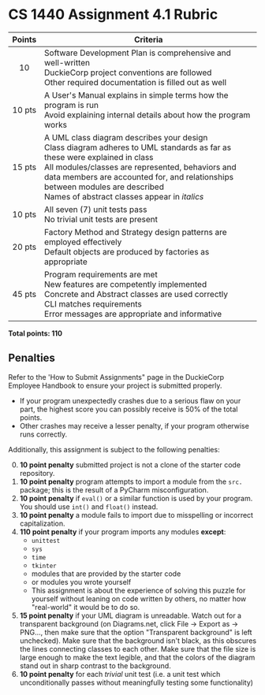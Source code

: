 # CS 1440 Assignment 4.1 Rubric

| Points | Criteria
|:------:|--------------------------------------------------------------------------------
| 10     | Software Development Plan is comprehensive and well-written<br/>DuckieCorp project conventions are followed<br/>Other required documentation is filled out as well
| 10 pts | A User's Manual explains in simple terms how the program is run<br/>Avoid explaining internal details about how the program works
| 15 pts | A UML class diagram describes your design<br/>Class diagram adheres to UML standards as far as these were explained in class<br/>All modules/classes are represented, behaviors and data members are accounted for, and relationships between modules are described<br/>Names of abstract classes appear in *italics*
| 10 pts | All seven (7) unit tests pass<br/>No trivial unit tests are present
| 20 pts | Factory Method and Strategy design patterns are employed effectively<br/>Default objects are produced by factories as appropriate
| 45 pts | Program requirements are met<br/>New features are competently implemented<br/>Concrete and Abstract classes are used correctly<br/>CLI matches requirements<br/>Error messages are appropriate and informative

**Total points: 110**


## Penalties

Refer to the 'How to Submit Assignments" page in the DuckieCorp Employee Handbook to ensure your project is submitted properly.

*   If your program unexpectedly crashes due to a serious flaw on your part, the highest score you can possibly receive is 50% of the total points.
*   Other crashes may receive a lesser penalty, if your program otherwise runs correctly.

Additionally, this assignment is subject to the following penalties:

0.  **10 point penalty** submitted project is not a clone of the starter code repository.
1.  **10 point penalty** program attempts to import a module from the `src.` package; this is the result of a PyCharm misconfiguration.
2.  **10 point penalty** if `eval()` or a similar function is used by your program.  You should use `int()` and `float()` instead.
3.  **10 point penalty** a module fails to import due to misspelling or incorrect capitalization.
4.  **110 point penalty** if your program imports any modules **except**:
    *   `unittest`
    *   `sys`
    *   `time`
    *   `tkinter`
    *   modules that are provided by the starter code
    *   or modules you wrote yourself
    *   This assignment is about the experience of solving this puzzle for yourself without leaning on code written by others, no matter how "real-world" it would be to do so.
5.  **15 point penalty**  if your UML diagram is unreadable.  Watch out for a transparent background (on Diagrams.net, click File -> Export as -> PNG..., then make sure that the option "Transparent background" is left unchecked).  Make sure that the background isn't black, as this obscures the lines connecting classes to each other.  Make sure that the file size is large enough to make the text legible, and that the colors of the diagram stand out in sharp contrast to the background.
6.  **10 point penalty** for each  _trivial_ unit test (i.e. a unit test which unconditionally passes without meaningfully testing some functionality)
